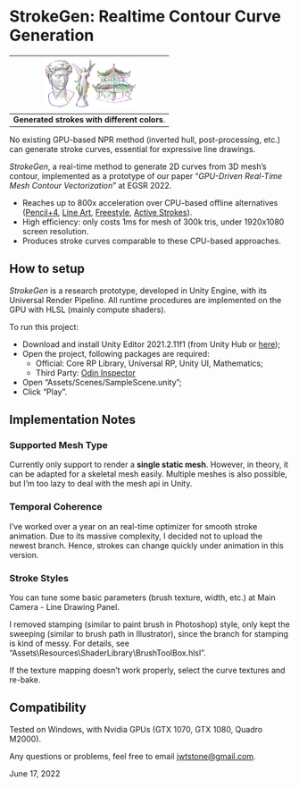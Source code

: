 # StrokeGen: Realtime Contour Curve Generation 

| <img src="/Abstract Submit Image.png" width = 500 style="zoom: 33%;" /> |
| :----------------------------------------------------------: |
|       <b>Generated strokes with different colors</b>.        |

No existing GPU-based NPR method (inverted hull, post-processing, etc.) can generate stroke curves, essential for expressive line drawings. 

*StrokeGen*, a real-time method to generate 2D curves from 3D mesh’s contour, 
implemented as a prototype of our paper “*GPU-Driven Real-Time Mesh Contour Vectorization*” at EGSR 2022.

- Reaches up to 800x acceleration over CPU-based offline alternatives ([Pencil+4](https://www.psoft.co.jp/jp/product/pencil/unity/), [Line Art](https://docs.blender.org/manual/en/latest/grease_pencil/modifiers/generate/line_art.html), [Freestyle](https://docs.blender.org/manual/en/latest/render/freestyle/introduction.html#:~:text=Freestyle%20is%20an%20edge%2Fline,technical%20(hard%20line)%20looks.), [Active Strokes](https://github.com/benardp/ActiveStrokes)). 
- High efficiency: only costs 1ms for mesh of 300k tris, under 1920x1080 screen resolution.
- Produces stroke curves comparable to these CPU-based approaches.

## How to setup

*StrokeGen* is a research prototype, developed in Unity Engine, with its Universal Render Pipeline.
All runtime procedures are implemented on the GPU with HLSL (mainly compute shaders). 

To run this project:

- Download and install Unity Editor 2021.2.11f1 (from Unity Hub or [here](https://unity3d.com/unity/whats-new/2021.2.11));
- Open the project, following packages are required:
  - Official: Core RP Library, Universal RP, Unity UI, Mathematics;
  - Third Party: [Odin Inspector](https://assetstore.unity.com/packages/tools/utilities/odin-inspector-and-serializer-89041)
- Open “Assets/Scenes/SampleScene.unity”;
- Click “Play”. 

## Implementation Notes

### Supported Mesh Type

Currently only support to render a **single static mesh**. However, in theory, it can be adapted for a skeletal mesh easily. Multiple meshes is also possible, but I’m too lazy to deal with the mesh api in Unity.

### Temporal Coherence 

I’ve worked over a year on an real-time optimizer for smooth stroke animation. Due to its massive complexity, I decided not to upload the newest branch. Hence, strokes can change quickly under animation in this version.

### Stroke Styles

You can tune some basic parameters (brush texture, width, etc.) at Main Camera - Line Drawing Panel.

I removed stamping (similar to paint brush in Photoshop) style, only kept the sweeping (similar to brush path in Illustrator), since the branch for stamping is kind of messy. For details, see “Assets\Resources\ShaderLibrary\BrushToolBox.hlsl”.

If the texture mapping doesn’t work properly, select the curve textures and re-bake.

## Compatibility

Tested on Windows, with Nvidia GPUs (GTX 1070, GTX 1080, Quadro M2000). 

Any questions or problems, feel free to email jwtstone@gmail.com. 

June 17, 2022
